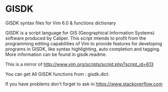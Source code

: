 # GISDK
GISDK syntax files for Vim 6.0 &amp; functions dictionary

GISDK is a script language for GIS (Geographical Information Systems) software produced by Caliper. This script intends to profit from the programming editing capabilities of Vim to provide features for developing programs in GISDK, like syntax highlighting, auto completion and tagging. More information can be found in gisdk.readme.

This is a mirror of http://www.vim.org/scripts/script.php?script_id=613

You can get All GISDK functions from : gisdk.dict.

If you have problems don't forget to ask in https://www.stackoverflow.com
